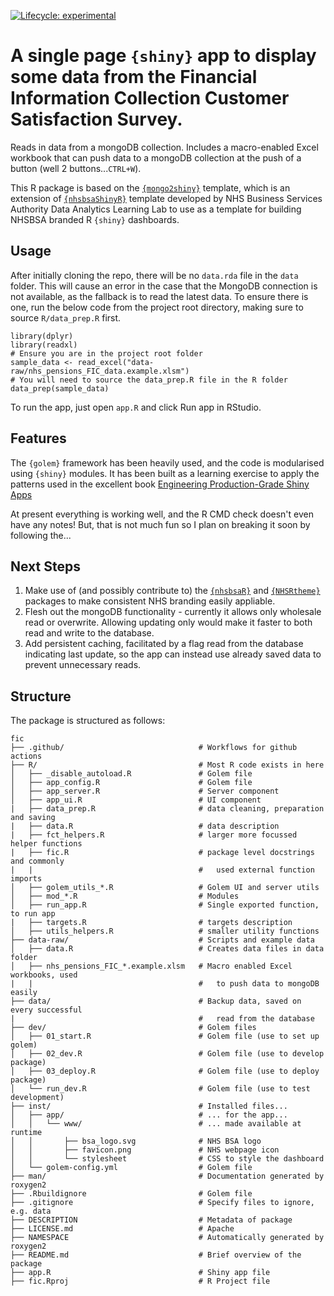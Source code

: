 <!-- badges: start -->
[![Lifecycle: experimental](https://img.shields.io/badge/lifecycle-experimental-orange.svg)](https://lifecycle.r-lib.org/articles/stages.html#experimental)
<!-- badges: end -->

# A single page `{shiny}` app to display some data from the Financial Information Collection Customer Satisfaction Survey.
Reads in data from a mongoDB collection. Includes a macro-enabled Excel workbook that can push data to a mongoDB collection at the push of a button (well 2 buttons...`CTRL+W`).

This R package is based on the [`{mongo2shiny}`](https://github.com/MarkMc1089/mongo2shiny) template, which is
an extension of [`{nhsbsaShinyR}`](https://github.com/nhsbsa-data-analytics/nhsbsaShinyR) template developed by NHS Business Services Authority Data Analytics Learning Lab to use as a template for building NHSBSA branded R `{shiny}` dashboards.

## Usage
After initially cloning the repo, there will be no `data.rda` file in the `data` folder. This will cause an error in the case that the MongoDB connection is not available, as the fallback is to read the latest data. To ensure there is one, run the below code from the project root directory, making sure to source `R/data_prep.R` first.

```
library(dplyr)
library(readxl)
# Ensure you are in the project root folder
sample_data <- read_excel("data-raw/nhs_pensions_FIC_data.example.xlsm")
# You will need to source the data_prep.R file in the R folder
data_prep(sample_data)
```

To run the app, just open `app.R` and click Run app in RStudio.

## Features

The `{golem}` framework has been heavily used, and the code is modularised using
`{shiny}` modules. It has been built as a learning exercise to apply the patterns used in the excellent book [Engineering Production-Grade Shiny Apps](https://engineering-shiny.org/index.html)

At present everything is working well, and the R CMD check doesn't even have any notes! But, that is not much fun so I plan on breaking it soon by following the...

## Next Steps

1. Make use of (and possibly contribute to) the [`{nhsbsaR}`](https://github.com/nhsbsa-data-analytics/nhsbsaR) and [`{NHSRtheme}`](https://github.com/nhs-r-community/NHSRtheme) packages to make consistent NHS branding easily appliable.
2. Flesh out the mongoDB functionality - currently it allows only wholesale read or overwrite. Allowing updating only would make it faster to both read and write to the
database.
3.  Add persistent caching, facilitated by a flag read from the database indicating last update, so the app can instead use already saved data to prevent unnecessary reads.

## Structure

The package is structured as follows:

```
fic
├── .github/                              # Workflows for github actions
├── R/                                    # Most R code exists in here
│   ├── _disable_autoload.R               # Golem file
│   ├── app_config.R                      # Golem file
│   ├── app_server.R                      # Server component
│   ├── app_ui.R                          # UI component
|   ├── data_prep.R                       # data cleaning, preparation and saving
|   ├── data.R                            # data description
|   ├── fct_helpers.R                     # larger more focussed helper functions
|   ├── fic.R                             # package level docstrings and commonly
|   |                                     #   used external function imports
│   ├── golem_utils_*.R                   # Golem UI and server utils
│   ├── mod_*.R                           # Modules 
│   ├── run_app.R                         # Single exported function, to run app
|   ├── targets.R                         # targets description
│   ├── utils_helpers.R                   # smaller utility functions
├── data-raw/                             # Scripts and example data
│   ├── data.R                            # Creates data files in data folder
│   ├── nhs_pensions_FIC_*.example.xlsm   # Macro enabled Excel workbooks, used
|   |                                     #   to push data to mongoDB easily
├── data/                                 # Backup data, saved on every successful
|                                         #   read from the database
├── dev/                                  # Golem files
│   ├── 01_start.R                        # Golem file (use to set up golem)
│   ├── 02_dev.R                          # Golem file (use to develop package)
│   ├── 03_deploy.R                       # Golem file (use to deploy package)
│   └── run_dev.R                         # Golem file (use to test development)
├── inst/                                 # Installed files...
│   ├── app/                              # ... for the app...
│   │   └── www/                          # ... made available at runtime
│   │       ├── bsa_logo.svg              # NHS BSA logo
│   │       ├── favicon.png               # NHS webpage icon
│   │       └── stylesheet                # CSS to style the dashboard
│   └── golem-config.yml                  # Golem file
├── man/                                  # Documentation generated by roxygen2
├── .Rbuildignore                         # Golem file
├── .gitignore                            # Specify files to ignore, e.g. data
├── DESCRIPTION                           # Metadata of package
├── LICENSE.md                            # Apache
├── NAMESPACE                             # Automatically generated by roxygen2
├── README.md                             # Brief overview of the package
├── app.R                                 # Shiny app file
├── fic.Rproj                             # R Project file
```
